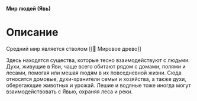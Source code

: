 **Мир людей (Явь)**


# Описание

Средний мир является стволом [[📄 Мировое древо]]

Здесь находятся существа, которые тесно взаимодействуют с людьми. Духи, живущие в Яви, чаще всего обитают рядом с домами, полями и лесами, помогая или мешая людям в их повседневной жизни. Сюда относятся домовые, духи-хранители семьи и хозяйства, а также духи, оберегающие животных и урожай. Лешие и водяные тоже иногда могут взаимодействовать с Явью, охраняя леса и реки.
